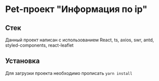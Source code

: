 # Pet-проект "Информация по ip"
## Стек
Данный проект написан с использованием React, ts, axios, swr, antd, styled-components, react-leaflet
## Установка
Для загрузки проекта необходимо прописать `yarn install`
